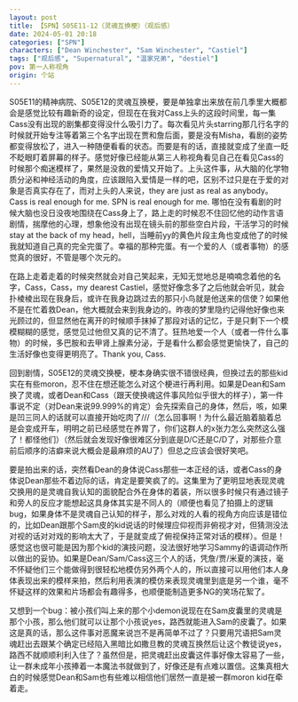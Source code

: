```yaml
---
layout: post
title: 【SPN】S05E11-12（灵魂互换梗）（观后感）
date: 2024-05-01 20:18
categories: ["SPN"]
characters: ["Dean Winchester", "Sam Winchester", "Castiel"]
tags: ["观后感", "Supernatural", "温家兄弟", "destiel"]
pov: 第一人称视角
origin: 个站
---
```


S05E11的精神病院、S05E12的灵魂互换梗，要是单独拿出来放在前几季里大概都会是感觉比较有趣新奇的设定，但现在在我对Cass上头的这段时间里，每一集Cass没有出现的剧集都变得没什么吸引力了。每次看见片头starring那几行名字的时候就开始专注等着第三个名字出现在贾和詹后面，要是没有Misha，看剧的姿势都变得放松了，进入一种随便看看的状态。而要是有的话，直接就变成了坐直一眨不眨眼盯着屏幕的样子。感觉好像已经能从第三人称视角看见自己在看见Cass的时候那个痴迷模样了，果然是没救的爱情又开始了。上头这件事，从大脑的化学物质分泌和神经活动的角度，应该跟陷入爱情是一样的吧，区别不过只是在于爱的对象是否真实存在了，而对上头的人来说，they are just as real as anybody。Cass is real enough for me. SPN is real enough for me. 哪怕在没有看剧的时候大脑也没日没夜地围绕在Cass身上了，路上走的时候忍不住回忆他的动作言语剧情，揣摩他的心理，想象他没有出现在镜头前的那些空白片段，干活学习的时候stay at the back of my head，hell，当睡前yy的黄色片段主角也变成他了的时候我就知道自己真的完全完蛋了。幸福的那种完蛋。有一个爱的人（或者事物）的感觉真的很好，不管是哪个次元的。

在路上走着走着的时候突然就会对自己笑起来，无知无觉地总是喃喃念着他的名字，Cass，Cass，my dearest Castiel，感觉好像念多了之后他就会听见，就会扑棱棱出现在我身后，或许在我身边跳过去的那只小鸟就是他送来的信使？如果他不是在忙着救Dean，他大概就会来到我身边的。昨夜的梦里隐约记得他好像也来光顾过的，但显然他在离开的时候顺手抹掉了那段对话的记忆，于是只剩下一个模模糊糊的感觉，感觉见过他但又真的记不清了。狂热地爱一个人（或者一件什么事物）的时候，多巴胺和去甲肾上腺素分泌，于是看什么都会感觉更愉快了，自己的生活好像也变得更明亮了。Thank you, Cass.

回到剧情，S05E12的灵魂交换梗，梗本身确实很不错很经典，但换过去的那些kid实在有些moron，忍不住在想还能怎么对这个梗进行再利用。如果是Dean和Sam换了灵魂，或者Dean和Cass（跟天使换魂这件事风险似乎很大的样子），第一件事说不定（对Dean来说99.999%的肯定）会先探索自己的身体，然后，咳，如果是凹三同人的话就可以直接开始吃肉了///（怎么回事啊！为什么最近脑着脑着总是会变成开车，明明之前已经感觉在养胃了，你们这群人的x张力怎么突然这么强了！都怪他们）（然后就会发现好像很难区分到底是D/C还是C/D了，对那些介意前后顺序的洁癖来说大概会是最麻烦的AU了）但总之应该会很好笑吧。

要是拍出来的话，突然看Dean的身体说Cass那些一本正经的话，或者Cass的身体说Dean那些不着边际的话，肯定是要笑疯了的。这集里为了更明显地表现灵魂交换用的是灵魂自我认知的面貌配合外在身体的着装，所以很多时候只有通过镜子和旁人的反应才能想起这具身体其实是不同人的（顺便也看见了拍摄上的逻辑bug，如果身体不是灵魂自己认知的样子，那么对戏的人看的视角方向应该是错位的，比如Dean跟那个Sam皮的kid说话的时候理应仰视而非俯视才对，但猜测没法对视的话对对戏的影响太大了，于是就变成了俯视保持正常对话的模样）。但是！感觉这也很可能是因为那个kid的演技问题，没法很好地学习Sammy的语调动作所以做出的妥协。如果是Dean/Sam/Cass这三个人的话，凭詹/贾/米夏的演技，毫不怀疑他们三个能做得到很轻松地模仿另外两个人的，所以直接可以用他们本人身体表现出来的模样来拍，然后利用表演的模仿来表现灵魂里到底是另一个谁，毫不怀疑这样的效果和片场都会有趣得多，也顺便能制造更多NG的笑场花絮了。

又想到一个bug：被小孩们叫上来的那个小demon说现在在Sam皮囊里的灵魂是那个小孩，那么他们就可以让那个小孩说yes，路西就能进入Sam的皮囊了。如果这是真的话，那么这件事对恶魔来说岂不是再简单不过了？只要用咒语把Sam灵魂赶出去跟某个确定已经陷入黑暗比如撒旦教的灵魂互换然后让这个教徒说yes，路西不就顺顺利利入住了？虽然但是，把灵魂赶出皮囊这件事好像太容易了一些，让一群未成年小孩捧着一本魔法书就做到了，好像还是有点难以置信。这集真相大白的时候感觉Dean和Sam也有些难以相信他们居然一直是被一群moron kid在牵着走。
